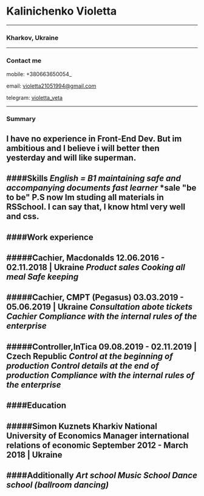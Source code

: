 
# Kalinichenko Violetta
---
### Kharkov, Ukraine ###
---
### Contact me
 mobile: +380663650054_
 
email: violetta21051994@gmail.com

telegram: [violetta_veta](tlgg.ru/violetta_veta)

---
### Summary
I have no experience in Front-End Dev. But im ambitious and I believe i will better then yesterday and will like superman.
---
####Skills
*English = B1*
*maintaining safe and accompanying documents*
*fast learner*
*sale "be to be"
P.S now Im studing all materials in RSSchool. I can say that, I know html very well and css.
---
####Work experience
---
#####Cachier, Macdonalds
12.06.2016 - 02.11.2018 | Ukraine
*Product sales*
*Cooking all meal*
*Safe keeping*
---
#####Cachier, CMPT (Pegasus)
03.03.2019 - 05.06.2019 | Ukraine
*Consultation abote tickets*
*Cachier*
*Compliance with the internal rules of the enterprise*
---
#####Controller,InTica
09.08.2019 - 02.11.2019 | Czech Republic
*Control at the beginning of production*
*Control details at the end of production*
*Compliance with the internal rules of the enterprise*
---
####Education
---
#####Simon Kuznets Kharkiv National University of Economics
Manager international relations of economic
September 2012 - March 2018 | Ukraine
---
####Additionally
*Art school*
*Music School*
*Dance school (ballroom dancing)*
---
